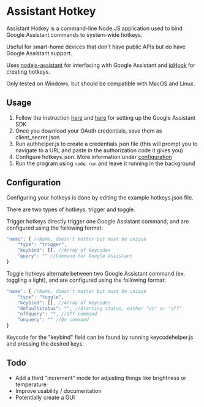 # Assistant Hotkey
Assistant Hotkey is a command-line Node.JS application used to bind Google Assistant commands to system-wide hotkeys. 

Useful for smart-home devices that don't have public APIs but do have Google Assistant support. 

Uses [nodejs-assistant](https://dabolus.github.io/nodejs-assistant/) for interfacing with Google Assistant and [ioHook](https://wilix-team.github.io/iohook/) for creating hotkeys.

Only tested on Windows, but should be compatible with MacOS and Linux.

## Usage
1. Follow the instruction [here](https://developers.google.com/assistant/sdk/guides/library/python/embed/config-dev-project-and-account) and [here](https://developers.google.com/assistant/sdk/guides/library/python/embed/register-device) for setting up the Google Assistant SDK
2. Once you download your OAuth credentials, save them as client_secret.json
3. Run authhelper.js to create a credentials.json file (this will prompt you to navigate to a URL and paste in the authorization code it gives you)
4. Configure hotkeys.json. More information under [configuration](#markdown-header-configuration)
5. Run the program using `node run` and leave it running in the background

## Configuration

Configuring your hotkeys is done by editing the example hotkeys.json file. 

There are two types of hotkeys: trigger and toggle.

Trigger hotkeys directly trigger one Google Assistant command, and are configured using the following format:

```JavaScript
"name": { //Name, doesn't matter but must be unique
    "type": "trigger",
    "keybind": [], //Array of keycodes
    "query": "" //Command for Google Assistant
}
```

Toggle hotkeys alternate between two Google Assistant command (ex. toggling a light), and are configured using the following format:

```JavaScript
"name": { //Name, doesn't matter but must be unique
    "type": "toggle",
    "keybind": [], //Array of keycodes
    "defaultstatus": "", //Starting status, either "on" or "off"
    "offquery": "", //Off command
    "onquery": "" //On command
}
```

Keycode for the "keybind" field can be found by running keycodehelper.js and pressing the desired keys.

## Todo
* Add a third "increment" mode for adjusting things like brightness or temperature
* Improve usability / documentation
* Potentially create a GUI
